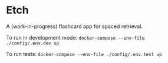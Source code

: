 # Etch

A (work-in-progress) flashcard app for spaced retrieval.

To run in development mode: `docker-compose --env-file ./config/.env.dev up`

To run tests: `docker-compose --env-file ./config/.env.test up`
